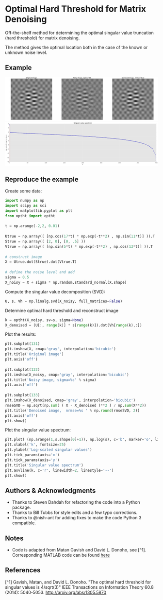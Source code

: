 # Optimal Hard Threshold for Matrix Denoising

Off-the-shelf method for determining the optimal singular value truncation
(hard threshold) for matrix denoising.

The method gives the optimal location both in the case of the known or unknown
noise level.

## Example

![example](https://raw.githubusercontent.com/Benli11/data/master/img/optHT2.png)
![example2](https://raw.githubusercontent.com/Benli11/data/master/img/optHT3.png)

## Reproduce the example

Create some data:

```python
import numpy as np
import scipy as sci
import matplotlib.pyplot as plt
from optht import optht

t = np.arange(-2,2, 0.01)

Utrue = np.array(( [np.cos(17*t) * np.exp(-t**2) , np.sin(11*t)] )).T
Strue = np.array(( [2, 0], [0, .5] ))
Vtrue = np.array(( [np.sin(5*t) * np.exp(-t**2) , np.cos(13*t)] )).T

# construct image
X = Utrue.dot(Strue).dot(Vtrue.T)

# define the noise level and add
sigma = 0.5
X_noisy = X + sigma * np.random.standard_normal(X.shape)
```

Compute the singular value decomposition (SVD):

```python
U, s, Vh = np.linalg.svd(X_noisy, full_matrices=False)
```

Determine optimal hard threshold and reconstruct image
```python
k = optht(X_noisy, sv=s, sigma=None)
X_denoised = (U[:, range(k)] * s[range(k)]).dot(Vh[range(k),:])
```

Plot the results:

```python
plt.subplot(131)
plt.imshow(X, cmap='gray', interpolation='bicubic')
plt.title('Original image')
plt.axis('off')

plt.subplot(132)
plt.imshow(X_noisy, cmap='gray', interpolation='bicubic')
plt.title('Noisy image, sigma=%s' % sigma)
plt.axis('off')

plt.subplot(133)
plt.imshow(X_denoised, cmap='gray', interpolation='bicubic')
rmseSVD = np.sqrt(np.sum( ( X - X_denoised )**2 ) / np.sum(X**2))
plt.title('Denoised image,  nrmse=%s ' % np.round(rmseSVD, 2))
plt.axis('off')
plt.show()
```

Plot the singular value spectrum:

```python
plt.plot( (np.arange(1,s.shape[0]+1)), np.log(s), c='b', marker='o', linestyle='--')
plt.xlabel('k', fontsize=25)
plt.ylabel('Log-scaled singular values')
plt.tick_params(axis='x') 
plt.tick_params(axis='y') 
plt.title('Singular value spectrum')
plt.axvline(k, c='r', linewidth=2, linestyle='--')
plt.show()
```

## Authors & Acknowledgments

* Thanks to Steven Dahdah for refactoring the code into a Python package.
* Thanks to Bill Tubbs for style edits and a few typo corrections.
* Thanks to  @nish-ant for adding fixes to make the code Python 3 compatible.


## Notes

* Code is adapted from Matan Gavish and David L. Donoho, see [^1].
Corresponding MATLAB code can be found
[here](https://purl.stanford.edu/vg705qn9070)

## References

[^1] Gavish, Matan, and David L. Donoho.
"The optimal hard threshold for singular values is 4/sqrt(3)"
IEEE Transactions on Information Theory 60.8 (2014): 5040-5053.
http://arxiv.org/abs/1305.5870

